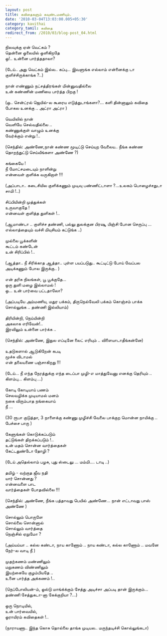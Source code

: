 ```yaml
---
layout: post
title: கவிதைகளும் கவுண்டமணியும்.
date: '2010-03-04T13:03:00.005+05:30'
category: kavithai
category_tamil: கவிதை
redirect_from: /2010/03/blog-post_04.html
---
```


நிலவுக்கு ஏன் வெட்கம் ?<br />
தென்னை ஓலையில் ஒளிகிறதே<br />
ஒ!.. உன்னை பார்த்ததாலா?<br />
<br />
(டேய்.. அது வெட்கம் இல்ல.. கப்பு... இவளுங்க எல்லாம் என்னைக்கு டா குளிச்சிருக்காங்க ?..)<br />
<br />
நான் எண்ணும் நட்சத்திரங்கள் மின்னுவதில்லை<br />
உன் கண்ணின் மணியை பார்த்த பிறகு !<br />
<br />
(ஒ.. சென்ட்ரல் ஜெயில்-ல கூரைய எடுத்துடாங்களா?... களி தின்னாலும் கவிதை போகல உனக்கு .. அட்ரா அட்ரா )<br />
<br />
வெயிலில் நான் <br />
வெளியே செல்வதில்லை ..<br />
கண்ணுக்குள் வாழும் உனக்கு <br />
வேர்க்கும் என்று !..<br />
<br />
(செந்தில்: அண்ணே,நான் கண்ண மூடிட்டு செய்யுற வேலைய.. நீங்க கண்ண தொறந்துட்டு செய்வீங்களா அண்ணே ?)<br />
<br />
கங்கையே !<br />
நீ மோட்சமடையும் நாளின்று<br />
என்னவள் குளிக்க வருகிறாள் !!!<br />
<br />
(அப்பாடா.. கடைசியில குளிக்கணும் முடிவு பண்ணிட்டாளா ?...உலகம் பொழைச்சதுடா சாமி !..)<br />
<br />
சிப்பியின்றி முத்துக்கள்<br />
உருவாகுதே !<br />
என்னவள் குளித்த துளிகள் !..<br />
<br />
(ஆமாண்டா .. குளிச்ச தண்ணி, பல்லு துலக்குன பிரஷு, பிஞ்சி போன செருப்பு ... எல்லாத்தையும் வச்சி மியுசியம் கட்டுங்க ..)<br />
<br />
முல்லை பூக்களின்<br />
கூட்டம் கண்டேன்<br />
உன் சிரிப்பில் !..<br />
<br />
(ஆத்தா.. நீ சிரிக்காத ஆத்தா.. புள்ள பயப்படுது.. கூட்டிட்டு போய் வேப்பல அடிக்கணும் போல இருக்கு.. )<br />
<br />
என் தரிசு நிலங்கள், பூ பூக்குதே...<br />
ஒரு துளி மழை இல்லாமல் !<br />
ஒ... உன் பார்வை பட்டதாலோ?<br />
<br />
(அப்படியே அம்மணிய, மதுர பக்கம், திருநெல்வேலி பக்கம் கொஞ்சம் பாக்க சொல்லுங்க .. தண்ணி இல்லியாம்)<br />
<br />
திரியின்றி, நெய்யின்றி<br />
அகலாக எரிவேன்!..<br />
இரவிலும் உன்னை பார்க்க ..<br />
<br />
(செந்தில்: அண்ணே, இதுல எப்டினே லைட் எரியும் .. விளையாடாதீங்கன்னே)<br />
<br />
உதடுகளால் ஆடுகிறேன் கபடி<br />
மூச்சு விடாமல்<br />
என் தலையணை பஞ்சாகிறது !!!<br />
<br />
(டேய்... நீ எந்த நேரத்துக்கு எந்த டைப்பா முழி-எ மாத்துவேனு எனக்கு தெரியும் .. கிளம்பு... கிளம்பு ...)<br />
<br />
கோடி கோடியாய் பணம்<br />
செலவழிக்க முடியாமல் மனம்<br />
நகை விரும்பாத நங்கையாய்<br />
நீ ...<br />
<br />
(30 ரூபா குடுத்தா, 3 நாளைக்கு கண்ணு முழிச்சி வேலை பாக்குற மொன்ன நாயிக்கு .. பேச்சை பாரு )<br />
<br />
கேளுங்கள் கொடுக்கப்படும்<br />
தட்டுங்கள் திறக்கப்படும் !..<br />
உன் மதம் சொன்ன வார்த்தைகள் <br />
கேட்டதுண்டோ தோழி ?<br />
<br />
(டேய் அதெல்லாம் பழசு, புது ஸ்டைலு ... மம்மி.... டாடி ..)<br />
<br />
தமிழ் - வற்றாத ஜீவ நதி<br />
யார் சொன்னது ?<br />
என்னவளை பாட <br />
வார்த்தைகள் போதவில்லை !!!<br />
<br />
(செந்தில்: அண்ணே, நீங்க பத்தாவது பெயில் அண்ணே... நான் எட்டாவது பாஸ் அண்ணே )<br />
<br />
சொல்லும் பொருளே<br />
சொல்லை சொன்னால்<br />
சொல்லும் வார்த்தை<br />
நெஞ்சில் ஏறுமோ ?<br />
<br />
(அய்யய்யா .. கல்ல கண்டா, நாய காணோம் .. நாய கண்டா, கல்ல காணோம் .. மவனே நேர்-ல வாடி நீ )<br />
<br />
முதற்கணம் மண்ணிலும்<br />
மறுகணம் விண்ணிலும்<br />
இயற்கையே குழம்பியதே ..<br />
உனை பார்த்த அக்கணம் !..<br />
<br />
(நெப்போலியன்-ம், ஓல்டு மாங்க்க்கும் சேத்து அடிச்சா அப்படி தான் இருக்கும்... தண்ணி சேத்துகடா-னா கேக்குறியா ?...)<br />
<br />
ஒரு நொடியில், <br />
உன் பார்வையில்,<br />
ஓராயிரம் கவிதைகள் !..<br />
<br />
(நாராயணா.. இந்த கொசு தொல்லை தாங்க முடியல.. மருந்தடிச்சி கொல்லுங்கடா)<br />
<br />